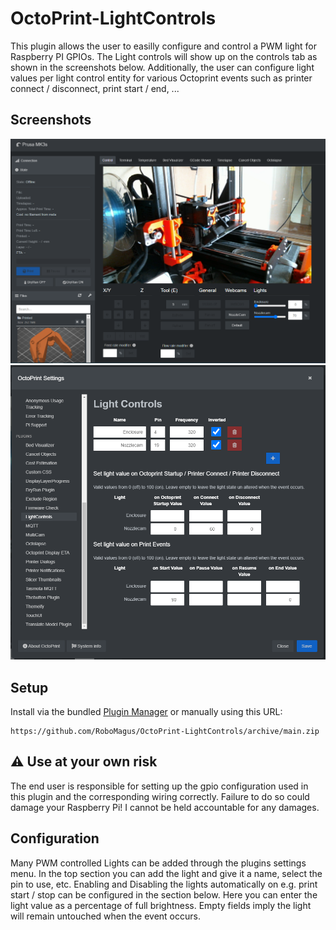# OctoPrint-LightControls

This plugin allows the user to easilly configure and control a PWM light for Raspberry PI GPIOs. 
The Light controls will show up on the controls tab as shown in the screenshots below.
Additionally, the user can configure light values per light control entity for various Octoprint events such as printer connect / disconnect, print start / end, ...

## Screenshots

![LightControls_ControlPanel](extras/screenshots/LightControls_ControlPanel.png)
![LightControls_Settings](extras/screenshots/LightControls_Settings.png)

## Setup

Install via the bundled [Plugin Manager](https://docs.octoprint.org/en/master/bundledplugins/pluginmanager.html)
or manually using this URL:

    https://github.com/RoboMagus/OctoPrint-LightControls/archive/main.zip

## ⚠️ Use at your own risk
The end user is responsible for setting up the gpio configuration used in this plugin and the corresponding wiring correctly. Failure to do so could damage your Raspberry Pi!
I cannot be held accountable for any damages.

## Configuration

Many PWM controlled Lights can be added through the plugins settings menu.
In the top section you can add the light and give it a name, select the pin to use, etc.
Enabling and Disabling the lights automatically on e.g. print start / stop can be configured in the section below. Here you can enter the light value as a percentage of full brightness. Empty fields imply the light will remain untouched when the event occurs.
